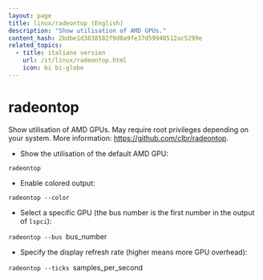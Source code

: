 ```yaml
---
layout: page
title: linux/radeontop (English)
description: "Show utilisation of AMD GPUs."
content_hash: 2bdbe1d3838582f9d0a9fe37d59940512ac5299e
related_topics:
  - title: italiano version
    url: /it/linux/radeontop.html
    icon: bi bi-globe
---
```

# radeontop

Show utilisation of AMD GPUs.
May require root privileges depending on your system.
More information: <https://github.com/clbr/radeontop>.

- Show the utilisation of the default AMD GPU:

`radeontop`

- Enable colored output:

`radeontop --color`

- Select a specific GPU (the bus number is the first number in the output of `lspci`):

`radeontop --bus `<span class="tldr-var badge badge-pill bg-dark-lm bg-white-dm text-white-lm text-dark-dm font-weight-bold">bus_number</span>

- Specify the display refresh rate (higher means more GPU overhead):

`radeontop --ticks `<span class="tldr-var badge badge-pill bg-dark-lm bg-white-dm text-white-lm text-dark-dm font-weight-bold">samples_per_second</span>
